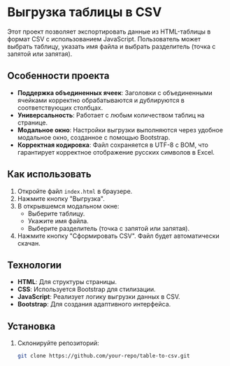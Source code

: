 # Выгрузка таблицы в CSV

Этот проект позволяет экспортировать данные из HTML-таблицы в формат CSV с использованием JavaScript. Пользователь может выбрать таблицу, указать имя файла и выбрать разделитель (точка с запятой или запятая).

## Особенности проекта

- **Поддержка объединенных ячеек**: Заголовки с объединенными ячейками корректно обрабатываются и дублируются в соответствующих столбцах.
- **Универсальность**: Работает с любым количеством таблиц на странице.
- **Модальное окно**: Настройки выгрузки выполняются через удобное модальное окно, созданное с помощью Bootstrap.
- **Корректная кодировка**: Файл сохраняется в UTF-8 с BOM, что гарантирует корректное отображение русских символов в Excel.

## Как использовать

1. Откройте файл `index.html` в браузере.
2. Нажмите кнопку "Выгрузка".
3. В открывшемся модальном окне:
   - Выберите таблицу.
   - Укажите имя файла.
   - Выберите разделитель (точка с запятой или запятая).
4. Нажмите кнопку "Сформировать CSV". Файл будет автоматически скачан.

## Технологии

- **HTML**: Для структуры страницы.
- **CSS**: Используется Bootstrap для стилизации.
- **JavaScript**: Реализует логику выгрузки данных в CSV.
- **Bootstrap**: Для создания адаптивного интерфейса.

## Установка

1. Склонируйте репозиторий:
   ```bash
   git clone https://github.com/your-repo/table-to-csv.git 
